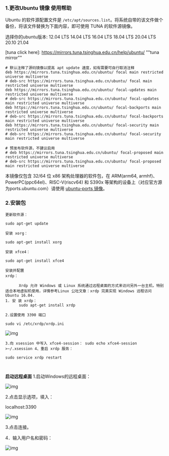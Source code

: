 ### 1.更改Ubuntu 镜像     使用帮助

Ubuntu 的软件源配置文件是 `/etc/apt/sources.list`。将系统自带的该文件做个备份，将该文件替换为下面内容，即可使用 TUNA 的软件源镜像。

选择你的ubuntu版本: 	 12.04 LTS  14.04 LTS  16.04 LTS  18.04 LTS  20.04 LTS  20.10 	21.04 

[tuna click here]: https://mirrors.tuna.tsinghua.edu.cn/help/ubuntu/	""tuna mirror""
<!--more-->
```
# 默认注释了源码镜像以提高 apt update 速度，如有需要可自行取消注释
deb https://mirrors.tuna.tsinghua.edu.cn/ubuntu/ focal main restricted universe multiverse
# deb-src https://mirrors.tuna.tsinghua.edu.cn/ubuntu/ focal main restricted universe multiverse
deb https://mirrors.tuna.tsinghua.edu.cn/ubuntu/ focal-updates main restricted universe multiverse
# deb-src https://mirrors.tuna.tsinghua.edu.cn/ubuntu/ focal-updates main restricted universe multiverse
deb https://mirrors.tuna.tsinghua.edu.cn/ubuntu/ focal-backports main restricted universe multiverse
# deb-src https://mirrors.tuna.tsinghua.edu.cn/ubuntu/ focal-backports main restricted universe multiverse
deb https://mirrors.tuna.tsinghua.edu.cn/ubuntu/ focal-security main restricted universe multiverse
# deb-src https://mirrors.tuna.tsinghua.edu.cn/ubuntu/ focal-security main restricted universe multiverse

# 预发布软件源，不建议启用
# deb https://mirrors.tuna.tsinghua.edu.cn/ubuntu/ focal-proposed main restricted universe multiverse
# deb-src https://mirrors.tuna.tsinghua.edu.cn/ubuntu/ focal-proposed main restricted universe multiverse
```

本镜像仅包含 32/64 位 x86 架构处理器的软件包，在 ARM(arm64, armhf)、PowerPC(ppc64el)、RISC-V(riscv64) 和 S390x 等架构的设备上（对应官方源为ports.ubuntu.com）请使用 [ubuntu-ports 镜像](https://mirrors.tuna.tsinghua.edu.cn/ubuntu-ports/)。

### 2.安装包

```shell
更新软件源：

sudo apt-get update

安装 xorg：

sudo apt-get install xorg

安装 xfce4：

sudo apt-get install xfce4

安装并配置 xrdp：                                                                                                                                           

      Xrdp 允许 Windows 或 Linux 系统通过远程桌面的方式来访问另外一台主机，特别适合本地虚拟机使用，详情参考Linux 公社文章：xrdp 完美实现 Windows 远程访问 Ubuntu 16.04.
1. 安 装 xrdp：
      sudo apt-get install xrdp

2.设置使用 3390 端口

sudo vi /etc/xrdp/xrdp.ini

```

![img](/images/20200411113004919.jpg)

```
3.向 xsession 中写入 xfce4-session： sudo echo xfce4-session >~/.xsession 4、重启 xrdp 服务：

sudo service xrdp restart

 
```

**启动远程桌面**
1.启动Windows的远程桌面：

![img](https://img-blog.csdnimg.cn/20200411113139166.jpg?x-oss-process=image/watermark,type_ZmFuZ3poZW5naGVpdGk,shadow_10,text_aHR0cHM6Ly9ibG9nLmNzZG4ubmV0L2d5d2l3eXE=,size_16,color_FFFFFF,t_70)

 

2.点击显示选项，填入：

localhost:3390

![img](https://img-blog.csdnimg.cn/2020041111321617.jpg?x-oss-process=image/watermark,type_ZmFuZ3poZW5naGVpdGk,shadow_10,text_aHR0cHM6Ly9ibG9nLmNzZG4ubmV0L2d5d2l3eXE=,size_16,color_FFFFFF,t_70)

 

3.点击连接。

4．输入用户名和密码：

![img](https://img-blog.csdnimg.cn/20200411113305571.jpg?x-oss-process=image/watermark,type_ZmFuZ3poZW5naGVpdGk,shadow_10,text_aHR0cHM6Ly9ibG9nLmNzZG4ubmV0L2d5d2l3eXE=,size_16,color_FFFFFF,t_70)